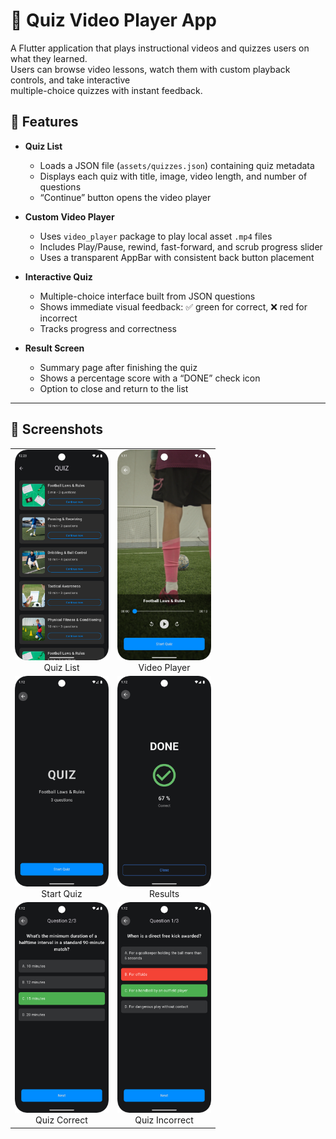 # 🎥 Quiz Video Player App

A Flutter application that plays instructional videos and quizzes users on what they learned.  
Users can browse video lessons, watch them with custom playback controls, and take interactive  
multiple-choice quizzes with instant feedback.


## 🚀 Features

- **Quiz List**
  - Loads a JSON file (`assets/quizzes.json`) containing quiz metadata
  - Displays each quiz with title, image, video length, and number of questions
  - “Continue” button opens the video player

- **Custom Video Player**
  - Uses `video_player` package to play local asset `.mp4` files
  - Includes Play/Pause, rewind, fast-forward, and scrub progress slider
  - Uses a transparent AppBar with consistent back button placement

- **Interactive Quiz**
  - Multiple-choice interface built from JSON questions
  - Shows immediate visual feedback: ✅ green for correct, ❌ red for incorrect
  - Tracks progress and correctness

- **Result Screen**
  - Summary page after finishing the quiz
  - Shows a percentage score with a “DONE” check icon
  - Option to close and return to the list

---

## 📸 Screenshots

<table>
  <tr>
    <td align="center">
      <img src="assets/screens/quiz_list.png" width="150" /><br>
      Quiz List
    </td>
    <td align="center">
      <img src="assets/screens/video_player.png" width="150" /><br>
      Video Player
    </td>
  </tr>
  <tr>
    <td align="center">
      <img src="assets/screens/start.png" width="150" /><br>
      Start Quiz
    </td>
    <td align="center">
      <img src="assets/screens/results.png" width="150" /><br>
      Results
    </td>
  </tr>
  <tr>
    <td align="center">
      <img src="assets/screens/quiz-correct.png" width="150" /><br>
      Quiz Correct
    </td>
    <td align="center">
      <img src="assets/screens/quiz_false.png" width="150" /><br>
      Quiz Incorrect
    </td>
  </tr>
</table>


